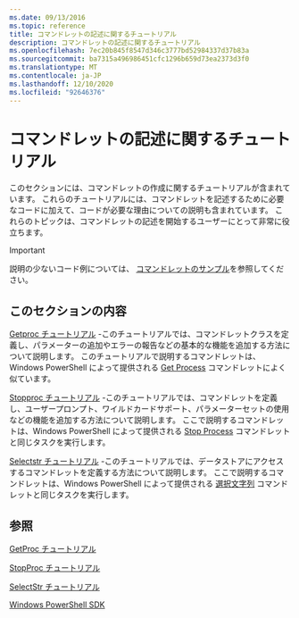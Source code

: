 ```yaml
---
ms.date: 09/13/2016
ms.topic: reference
title: コマンドレットの記述に関するチュートリアル
description: コマンドレットの記述に関するチュートリアル
ms.openlocfilehash: 7ec20b845f8547d346c3777bd52984337d37b83a
ms.sourcegitcommit: ba7315a496986451cfc1296b659d73ea2373d3f0
ms.translationtype: MT
ms.contentlocale: ja-JP
ms.lasthandoff: 12/10/2020
ms.locfileid: "92646376"
---
```

# <a name="tutorials-for-writing-cmdlets"></a>コマンドレットの記述に関するチュートリアル

このセクションには、コマンドレットの作成に関するチュートリアルが含まれています。 これらのチュートリアルには、コマンドレットを記述するために必要なコードに加えて、コードが必要な理由についての説明も含まれています。 これらのトピックは、コマンドレットの記述を開始するユーザーにとって非常に役立ちます。

> [!IMPORTANT]
> 説明の少ないコード例については、 [コマンドレットのサンプル](./cmdlet-samples.md)を参照してください。

## <a name="in-this-section"></a>このセクションの内容

[Getproc チュートリアル](./getproc-tutorial.md) -このチュートリアルでは、コマンドレットクラスを定義し、パラメーターの追加やエラーの報告などの基本的な機能を追加する方法について説明します。 このチュートリアルで説明するコマンドレットは、Windows PowerShell によって提供される [Get Process](/powershell/module/Microsoft.PowerShell.Management/Get-Process) コマンドレットによく似ています。

[Stopproc チュートリアル](./stopproc-tutorial.md) -このチュートリアルでは、コマンドレットを定義し、ユーザープロンプト、ワイルドカードサポート、パラメーターセットの使用などの機能を追加する方法について説明します。 ここで説明するコマンドレットは、Windows PowerShell によって提供される [Stop Process](/powershell/module/Microsoft.PowerShell.Management/Stop-Process) コマンドレットと同じタスクを実行します。

[Selectstr チュートリアル](./selectstr-tutorial.md) -このチュートリアルでは、データストアにアクセスするコマンドレットを定義する方法について説明します。 ここで説明するコマンドレットは、Windows PowerShell によって提供される [選択文字列](/powershell/module/microsoft.powershell.utility/select-string) コマンドレットと同じタスクを実行します。

## <a name="see-also"></a>参照

[GetProc チュートリアル](./getproc-tutorial.md)

[StopProc チュートリアル](./stopproc-tutorial.md)

[SelectStr チュートリアル](./selectstr-tutorial.md)

[Windows PowerShell SDK](../windows-powershell-reference.md)
